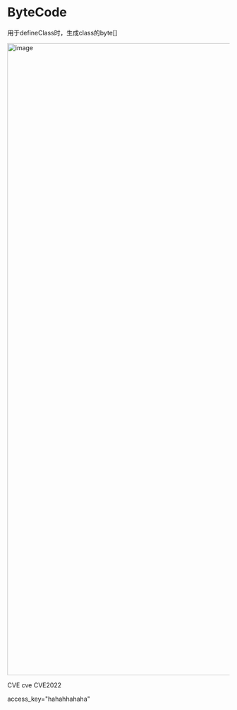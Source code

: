 # ByteCode
用于defineClass时，生成class的byte[]

<img width="1430" alt="image" src="https://user-images.githubusercontent.com/70200814/164412511-b4d0f866-2c3e-4db3-b642-8cb1f4fe1dea.png">


CVE
cve
CVE2022

access_key="hahahhahaha"
